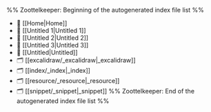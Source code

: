 %% Zoottelkeeper: Beginning of the autogenerated index file list  %%
- 📄 [[Home|Home]]
- 📄 [[Untitled 1|Untitled 1]]
- 📄 [[Untitled 2|Untitled 2]]
- 📄 [[Untitled 3|Untitled 3]]
- 📄 [[Untitled|Untitled]]
- 🗂️ [[excalidraw/_excalidraw|_excalidraw]]
- 🗂️ [[index/_index|_index]]
- 🗂️ [[resource/_resource|_resource]]
- 🗂️ [[snippet/_snippet|_snippet]]
%% Zoottelkeeper: End of the autogenerated index file list  %%
